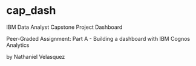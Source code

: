 # cap_dash
IBM Data Analyst Capstone Project Dashboard

Peer-Graded Assignment: Part A - Building a dashboard with IBM Cognos Analytics

by Nathaniel Velasquez
